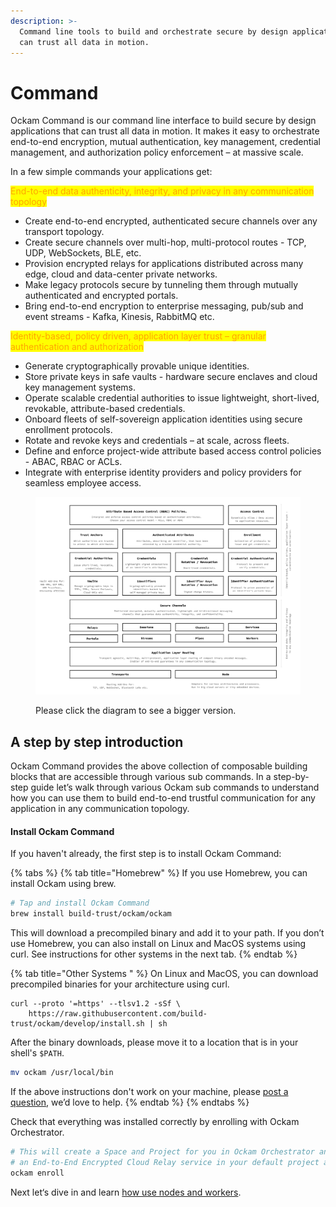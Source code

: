 ```yaml
---
description: >-
  Command line tools to build and orchestrate secure by design applications that
  can trust all data in motion.
---
```


# Command

Ockam Command is our command line interface to build secure by design applications that can trust all data in motion. It makes it easy to orchestrate end-to-end encryption, mutual authentication, key management, credential management, and authorization policy enforcement – at massive scale.

In a few simple commands your applications get:

<mark style="color:orange;">End-to-end data authenticity, integrity, and privacy in any communication topology</mark>

* Create end-to-end encrypted, authenticated secure channels over any transport topology.
* Create secure channels over multi-hop, multi-protocol routes - TCP, UDP, WebSockets, BLE, etc.
* Provision encrypted relays for applications distributed across many edge, cloud and data-center private networks.
* Make legacy protocols secure by tunneling them through mutually authenticated and encrypted portals.
* Bring end-to-end encryption to enterprise messaging, pub/sub and event streams - Kafka, Kinesis, RabbitMQ etc.

<mark style="color:orange;">Identity-based, policy driven, application layer trust – granular authentication and authorization</mark>

* Generate cryptographically provable unique identities.
* Store private keys in safe vaults - hardware secure enclaves and cloud key management systems.
* Operate scalable credential authorities to issue lightweight, short-lived, revokable, attribute-based credentials.
* Onboard fleets of self-sovereign application identities using secure enrollment protocols.
* Rotate and revoke keys and credentials – at scale, across fleets.
* Define and enforce project-wide attribute based access control policies - ABAC, RBAC or ACLs.
* Integrate with enterprise identity providers and policy providers for seamless employee access.

<figure><img src="../../.gitbook/assets/Screen Shot 2022-10-28 at 10.37.03 AM (1).png" alt=""><figcaption><p>Please click the diagram to see a bigger version.</p></figcaption></figure>

## A step by step introduction <a href="#introduction" id="introduction"></a>

Ockam Command provides the above collection of composable building blocks that are accessible through various sub commands. In a step-by-step guide let’s walk through various Ockam sub commands to understand how you can use them to build end-to-end trustful communication for any application in any communication topology.

#### Install Ockam Command <a href="#install" id="install"></a>

If you haven't already, the first step is to install Ockam Command:

{% tabs %}
{% tab title="Homebrew" %}
If you use Homebrew, you can install Ockam using brew.



```sh
# Tap and install Ockam Command
brew install build-trust/ockam/ockam
```



This will download a precompiled binary and add it to your path. If you don’t use Homebrew, you can also install on Linux and MacOS systems using curl. See instructions for other systems in the next tab.
{% endtab %}

{% tab title="Other Systems " %}
On Linux and MacOS, you can download precompiled binaries for your architecture using curl.



```shell
curl --proto '=https' --tlsv1.2 -sSf \
    https://raw.githubusercontent.com/build-trust/ockam/develop/install.sh | sh
```



After the binary downloads, please move it to a location that is in your shell's `$PATH`.

```bash
mv ockam /usr/local/bin
```

If the above instructions don't work on your machine, please [post a question](https://github.com/build-trust/ockam/discussions), we’d love to help.
{% endtab %}
{% endtabs %}

Check that everything was installed correctly by enrolling with Ockam Orchestrator.

```sh
# This will create a Space and Project for you in Ockam Orchestrator and provision
# an End-to-End Encrypted Cloud Relay service in your default project at /project/default.
ockam enroll
```

Next let‘s dive in and learn [how use nodes and workers](nodes.md).
